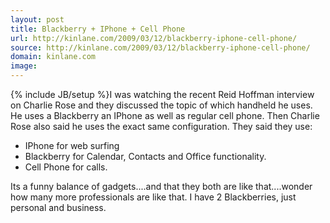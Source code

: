 ```yaml
---
layout: post
title: Blackberry + IPhone + Cell Phone
url: http://kinlane.com/2009/03/12/blackberry-iphone-cell-phone/
source: http://kinlane.com/2009/03/12/blackberry-iphone-cell-phone/
domain: kinlane.com
image: 
---
```

{% include JB/setup %}I was watching the recent Reid Hoffman interview on Charlie Rose and they discussed the topic of which handheld he uses. He uses a Blackberry an IPhone as well as regular cell phone. Then Charlie Rose also said he uses the exact same configuration. They said they use:
<ul class="mainlist">
     <li>IPhone for web surfing
     </li>
     <li>Blackberry for Calendar, Contacts and Office functionality.
     </li>
     <li>Cell Phone for calls.
     </li>
</ul>Its a funny balance of gadgets....and that they both are like that....wonder how many more professionals are like that. I have 2 Blackberries, just personal and business.